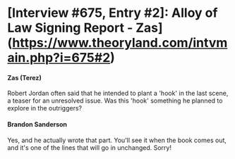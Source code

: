 # [Interview #675, Entry #2]: Alloy of Law Signing Report - Zas](https://www.theoryland.com/intvmain.php?i=675#2)

#### Zas (Terez)

Robert Jordan often said that he intended to plant a 'hook' in the last scene, a teaser for an unresolved issue. Was this 'hook' something he planned to explore in the outriggers?

#### Brandon Sanderson

Yes, and he actually wrote that part. You'll see it when the book comes out, and it's one of the lines that will go in unchanged. Sorry!

